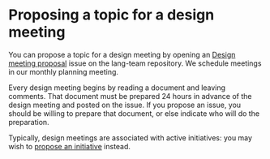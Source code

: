 # Proposing a topic for a design meeting

You can propose a topic for a design meeting by opening an [Design
meeting proposal] issue on the lang-team repository. We schedule meetings in our monthly
planning meeting.

[design meeting proposal]: https://github.com/rust-lang/lang-team/issues/new/choose

Every design meeting begins by reading a document and leaving comments. That document
must be prepared 24 hours in advance of the design meeting and posted on the issue.
If you propose an issue, you should be willing to prepare that document, or else indicate
who will do the preparation.

Typically, design meetings are associated with active initiatives: you may wish to
[propose an initiative](./propose.md) instead.
